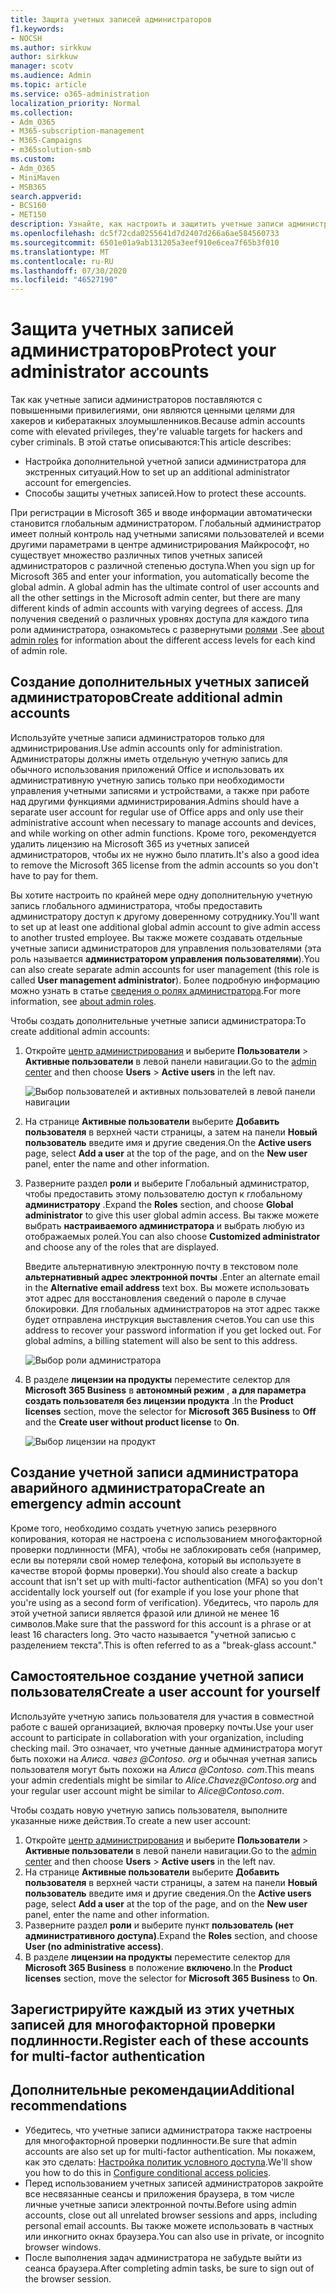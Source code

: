 ```yaml
---
title: Защита учетных записей администраторов
f1.keywords:
- NOCSH
ms.author: sirkkuw
author: sirkkuw
manager: scotv
ms.audience: Admin
ms.topic: article
ms.service: o365-administration
localization_priority: Normal
ms.collection:
- Adm_O365
- M365-subscription-management
- M365-Campaigns
- m365solution-smb
ms.custom:
- Adm_O365
- MiniMaven
- MSB365
search.appverid:
- BCS160
- MET150
description: Узнайте, как настроить и защитить учетные записи администратора.
ms.openlocfilehash: dc5f72cda0255641d7d2407d266a6ae584560733
ms.sourcegitcommit: 6501e01a9ab131205a3eef910e6cea7f65b3f010
ms.translationtype: MT
ms.contentlocale: ru-RU
ms.lasthandoff: 07/30/2020
ms.locfileid: "46527190"
---
```

# <a name="protect-your-administrator-accounts"></a><span data-ttu-id="00a93-103">Защита учетных записей администраторов</span><span class="sxs-lookup"><span data-stu-id="00a93-103">Protect your administrator accounts</span></span>

<span data-ttu-id="00a93-104">Так как учетные записи администраторов поставляются с повышенными привилегиями, они являются ценными целями для хакеров и кибератакных злоумышленников.</span><span class="sxs-lookup"><span data-stu-id="00a93-104">Because admin accounts come with elevated privileges, they're valuable targets for hackers and cyber criminals.</span></span> <span data-ttu-id="00a93-105">В этой статье описываются:</span><span class="sxs-lookup"><span data-stu-id="00a93-105">This article describes:</span></span>

- <span data-ttu-id="00a93-106">Настройка дополнительной учетной записи администратора для экстренных ситуаций.</span><span class="sxs-lookup"><span data-stu-id="00a93-106">How to set up an additional administrator account for emergencies.</span></span>
- <span data-ttu-id="00a93-107">Способы защиты учетных записей.</span><span class="sxs-lookup"><span data-stu-id="00a93-107">How to protect these accounts.</span></span>
 
<span data-ttu-id="00a93-108">При регистрации в Microsoft 365 и вводе информации автоматически становится глобальным администратором. Глобальный администратор имеет полный контроль над учетными записями пользователей и всеми другими параметрами в центре администрирования Майкрософт, но существует множество различных типов учетных записей администраторов с различной степенью доступа.</span><span class="sxs-lookup"><span data-stu-id="00a93-108">When you sign up for Microsoft 365 and enter your information, you automatically become the global admin. A global admin has the ultimate control of user accounts and all the other settings in the Microsoft admin center, but there are many different kinds of admin accounts with varying degrees of access.</span></span> <span data-ttu-id="00a93-109">Для получения сведений о различных уровнях доступа для каждого типа роли администратора, ознакомьтесь с развернутыми [ролями](https://docs.microsoft.com/office365/admin/add-users/about-admin-roles) .</span><span class="sxs-lookup"><span data-stu-id="00a93-109">See [about admin roles](https://docs.microsoft.com/office365/admin/add-users/about-admin-roles) for information about the different access levels for each kind of admin role.</span></span>


## <a name="create-additional-admin-accounts"></a><span data-ttu-id="00a93-110">Создание дополнительных учетных записей администраторов</span><span class="sxs-lookup"><span data-stu-id="00a93-110">Create additional admin accounts</span></span>

<span data-ttu-id="00a93-111">Используйте учетные записи администраторов только для администрирования.</span><span class="sxs-lookup"><span data-stu-id="00a93-111">Use admin accounts only for administration.</span></span> <span data-ttu-id="00a93-112">Администраторы должны иметь отдельную учетную запись для обычного использования приложений Office и использовать их административную учетную запись только при необходимости управления учетными записями и устройствами, а также при работе над другими функциями администрирования.</span><span class="sxs-lookup"><span data-stu-id="00a93-112">Admins should have a separate user account for regular use of Office apps and only use their administrative account when necessary to manage accounts and devices, and while working on other admin functions.</span></span> <span data-ttu-id="00a93-113">Кроме того, рекомендуется удалить лицензию на Microsoft 365 из учетных записей администраторов, чтобы их не нужно было платить.</span><span class="sxs-lookup"><span data-stu-id="00a93-113">It's also a good idea to remove the Microsoft 365 license from the admin accounts so you don't have to pay for them.</span></span>

<span data-ttu-id="00a93-114">Вы хотите настроить по крайней мере одну дополнительную учетную запись глобального администратора, чтобы предоставить администратору доступ к другому доверенному сотруднику.</span><span class="sxs-lookup"><span data-stu-id="00a93-114">You'll want to set up at least one additional global admin account to give admin access to another trusted employee.</span></span> <span data-ttu-id="00a93-115">Вы также можете создавать отдельные учетные записи администраторов для управления пользователями (эта роль называется **администратором управления пользователями**).</span><span class="sxs-lookup"><span data-stu-id="00a93-115">You can also create separate admin accounts for user management (this role is called **User management administrator**).</span></span> <span data-ttu-id="00a93-116">Более подробную информацию можно узнать в статье [сведения о ролях администратора](https://docs.microsoft.com/office365/admin/add-users/about-admin-roles).</span><span class="sxs-lookup"><span data-stu-id="00a93-116">For more information, see [about admin roles](https://docs.microsoft.com/office365/admin/add-users/about-admin-roles).</span></span>

<span data-ttu-id="00a93-117">Чтобы создать дополнительные учетные записи администратора:</span><span class="sxs-lookup"><span data-stu-id="00a93-117">To create additional admin accounts:</span></span>

 1. <span data-ttu-id="00a93-118">Откройте <a href="https://go.microsoft.com/fwlink/p/?linkid=837890" target="_blank">центр администрирования</a> и выберите **Пользователи** \> **Активные пользователи** в левой панели навигации.</span><span class="sxs-lookup"><span data-stu-id="00a93-118">Go to the <a href="https://go.microsoft.com/fwlink/p/?linkid=837890" target="_blank">admin center</a> and then choose **Users** \> **Active users** in the left nav.</span></span>

    ![Выбор пользователей и активных пользователей в левой панели навигации](../media/Activeusers.png)

2. <span data-ttu-id="00a93-120">На странице **Активные пользователи** выберите **Добавить пользователя** в верхней части страницы, а затем на панели **Новый пользователь** введите имя и другие сведения.</span><span class="sxs-lookup"><span data-stu-id="00a93-120">On the **Active users** page, select **Add a user** at the top of the page, and on the **New user** panel, enter the name and other information.</span></span>
3. <span data-ttu-id="00a93-121">Разверните раздел **роли** и выберите Глобальный администратор, чтобы предоставить этому пользователю доступ к глобальному **администратору** .</span><span class="sxs-lookup"><span data-stu-id="00a93-121">Expand the **Roles** section, and choose **Global administrator** to give this user global admin access.</span></span> <span data-ttu-id="00a93-122">Вы также можете выбрать **настраиваемого администратора** и выбрать любую из отображаемых ролей.</span><span class="sxs-lookup"><span data-stu-id="00a93-122">You can also choose **Customized administrator** and choose any of the roles that are displayed.</span></span>

    <span data-ttu-id="00a93-123">Введите альтернативную электронную почту в текстовом поле **альтернативный адрес электронной почты** .</span><span class="sxs-lookup"><span data-stu-id="00a93-123">Enter an alternate email in the **Alternative email address** text box.</span></span> <span data-ttu-id="00a93-124">Вы можете использовать этот адрес для восстановления сведений о пароле в случае блокировки. Для глобальных администраторов на этот адрес также будет отправлена инструкция выставления счетов.</span><span class="sxs-lookup"><span data-stu-id="00a93-124">You can use this address to recover your password information if you get locked out. For global admins, a billing statement will also be sent to this address.</span></span>

    ![Выбор роли администратора](../media/adminroles.png)
    
4. <span data-ttu-id="00a93-126">В разделе **лицензии на продукты** переместите селектор для **Microsoft 365 Business** в **автономный режим** , **а для параметра** **создать пользователя без лицензии продукта** .</span><span class="sxs-lookup"><span data-stu-id="00a93-126">In the **Product licenses** section, move the selector for **Microsoft 365 Business** to **Off** and the **Create user without product license** to **On**.</span></span>

    ![Выбор лицензии на продукт](../media/productlicense.png)

## <a name="create-an-emergency-admin-account"></a><span data-ttu-id="00a93-128">Создание учетной записи администратора аварийного администратора</span><span class="sxs-lookup"><span data-stu-id="00a93-128">Create an emergency admin account</span></span>

<span data-ttu-id="00a93-129">Кроме того, необходимо создать учетную запись резервного копирования, которая не настроена с использованием многофакторной проверки подлинности (MFA), чтобы не заблокировать себя (например, если вы потеряли свой номер телефона, который вы используете в качестве второй формы проверки).</span><span class="sxs-lookup"><span data-stu-id="00a93-129">You should also create a backup account that isn't set up with multi-factor authentication (MFA) so you don't accidentally lock yourself out (for example if you lose your phone that you're using as a second form of verification).</span></span> <span data-ttu-id="00a93-130">Убедитесь, что пароль для этой учетной записи является фразой или длиной не менее 16 символов.</span><span class="sxs-lookup"><span data-stu-id="00a93-130">Make sure that the password for this account is a phrase or at least 16 characters long.</span></span> <span data-ttu-id="00a93-131">Это часто называется "учетной записью с разделением текста".</span><span class="sxs-lookup"><span data-stu-id="00a93-131">This is often referred to as a "break-glass account."</span></span>

## <a name="create-a-user-account-for-yourself"></a><span data-ttu-id="00a93-132">Самостоятельное создание учетной записи пользователя</span><span class="sxs-lookup"><span data-stu-id="00a93-132">Create a user account for yourself</span></span>

<span data-ttu-id="00a93-133">Используйте учетную запись пользователя для участия в совместной работе с вашей организацией, включая проверку почты.</span><span class="sxs-lookup"><span data-stu-id="00a93-133">Use your user account to participate in collaboration with your organization, including checking mail.</span></span> <span data-ttu-id="00a93-134">Это означает, что учетные данные администратора могут быть похожи на *Алиса. чавез <span></span> @Contoso. org* и обычная учетная запись пользователя могут быть похожи на *Алиса <span></span> @Contoso. com*.</span><span class="sxs-lookup"><span data-stu-id="00a93-134">This means your admin credentials might be similar to  *Alice.Chavez<span></span>@Contoso.org* and your regular user account might be similar to *Alice<span></span>@Contoso.com*.</span></span>

<span data-ttu-id="00a93-135">Чтобы создать новую учетную запись пользователя, выполните указанные ниже действия.</span><span class="sxs-lookup"><span data-stu-id="00a93-135">To create a new user account:</span></span>
1. <span data-ttu-id="00a93-136">Откройте <a href="https://go.microsoft.com/fwlink/p/?linkid=837890" target="_blank">центр администрирования</a> и выберите **Пользователи** \> **Активные пользователи** в левой панели навигации.</span><span class="sxs-lookup"><span data-stu-id="00a93-136">Go to the <a href="https://go.microsoft.com/fwlink/p/?linkid=837890" target="_blank">admin center</a> and then choose **Users** \> **Active users** in the left nav.</span></span>
2. <span data-ttu-id="00a93-137">На странице **Активные пользователи** выберите **Добавить пользователя** в верхней части страницы, а затем на панели **Новый пользователь** введите имя и другие сведения.</span><span class="sxs-lookup"><span data-stu-id="00a93-137">On the **Active users** page, select **Add a user** at the top of the page, and on the **New user** panel, enter the name and other information.</span></span>
3. <span data-ttu-id="00a93-138">Разверните раздел **роли** и выберите пункт **пользователь (нет административного доступа)**.</span><span class="sxs-lookup"><span data-stu-id="00a93-138">Expand the **Roles** section, and choose **User (no administrative access)**.</span></span>
1. <span data-ttu-id="00a93-139">В разделе **лицензии на продукты** переместите селектор для **Microsoft 365 Business** в положение **включено**.</span><span class="sxs-lookup"><span data-stu-id="00a93-139">In the **Product licenses** section, move the selector for **Microsoft 365 Business** to **On**.</span></span> 

## <a name="register-each-of-these-accounts-for-multi-factor-authentication"></a><span data-ttu-id="00a93-140">Зарегистрируйте каждый из этих учетных записей для многофакторной проверки подлинности.</span><span class="sxs-lookup"><span data-stu-id="00a93-140">Register each of these accounts for multi-factor authentication</span></span>


## <a name="additional-recommendations"></a><span data-ttu-id="00a93-141">Дополнительные рекомендации</span><span class="sxs-lookup"><span data-stu-id="00a93-141">Additional recommendations</span></span>

- <span data-ttu-id="00a93-142">Убедитесь, что учетные записи администратора также настроены для многофакторной проверки подлинности.</span><span class="sxs-lookup"><span data-stu-id="00a93-142">Be sure that admin accounts are also set up for multi-factor authentication.</span></span> <span data-ttu-id="00a93-143">Мы покажем, как это сделать: [Настройка политик условного доступа](m365-campaigns-conditional-access.md).</span><span class="sxs-lookup"><span data-stu-id="00a93-143">We'll show you how to do this in [Configure conditional access policies](m365-campaigns-conditional-access.md).</span></span>
- <span data-ttu-id="00a93-144">Перед использованием учетных записей администраторов закройте все несвязанные сеансы и приложения браузера, в том числе личные учетные записи электронной почты.</span><span class="sxs-lookup"><span data-stu-id="00a93-144">Before using admin accounts, close out all unrelated browser sessions and apps, including personal email accounts.</span></span> <span data-ttu-id="00a93-145">Вы также можете использовать в частных или инкогнито окнах браузера.</span><span class="sxs-lookup"><span data-stu-id="00a93-145">You can also use in private, or incognito browser windows.</span></span>
- <span data-ttu-id="00a93-146">После выполнения задач администратора не забудьте выйти из сеанса браузера.</span><span class="sxs-lookup"><span data-stu-id="00a93-146">After completing admin tasks, be sure to sign out of the browser session.</span></span>
